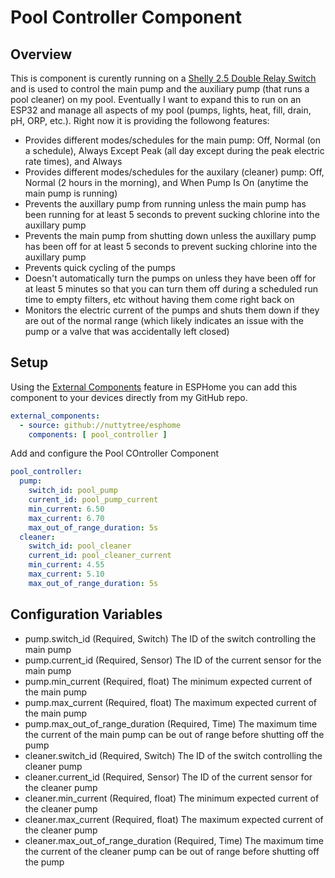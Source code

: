 # Pool Controller Component
## Overview
This is component is curently running on a [Shelly 2.5 Double Relay Switch](https://shelly.cloud/products/shelly-25-smart-home-automation-relay/) and is used to control the main pump and the auxiliary pump (that runs a pool cleaner) on my pool. Eventually I want to expand this to run on an ESP32 and manage all aspects of my pool (pumps, lights, heat, fill, drain, pH, ORP, etc.).  Right now it is providing the followong features:
* Provides different modes/schedules for the main pump: Off, Normal (on a schedule), Always Except Peak (all day except during the peak electric rate times), and Always
* Provides different modes/schedules for the auxilary (cleaner) pump: Off, Normal (2 hours in the morning), and When Pump Is On (anytime the main pump is running)
* Prevents the auxillary pump from running unless the main pump has been running for at least 5 seconds to prevent sucking chlorine into the auxillary pump
* Prevents the main pump from shutting down unless the auxillary pump has been off for at least 5 seconds to prevent sucking chlorine into the auxillary pump
* Prevents quick cycling of the pumps
* Doesn't automatically turn the pumps on unless they have been off for at least 5 minutes so that you can turn them off during a scheduled run time to empty filters, etc without having them come right back on
* Monitors the electric current of the pumps and shuts them down if they are out of the normal range (which likely indicates an issue with the pump or a valve that was accidentally left closed)


## Setup
Using the [External Components](https://esphome.io/components/external_components.html) feature in ESPHome you can add this component to your devices directly from my GitHub repo.
```yaml
external_components:
  - source: github://nuttytree/esphome
    components: [ pool_controller ]
```

Add and configure the Pool COntroller Component
```yaml
pool_controller:
  pump:
    switch_id: pool_pump
    current_id: pool_pump_current
    min_current: 6.50
    max_current: 6.70
    max_out_of_range_duration: 5s
  cleaner:
    switch_id: pool_cleaner
    current_id: pool_cleaner_current
    min_current: 4.55
    max_current: 5.10
    max_out_of_range_duration: 5s

```

## Configuration Variables
* pump.switch_id (Required, Switch) The ID of the switch controlling the main pump
* pump.current_id (Required, Sensor) The ID of the current sensor for the main pump
* pump.min_current (Required, float) The minimum expected current of the main pump
* pump.max_current (Required, float) The maximum expected current of the main pump
* pump.max_out_of_range_duration (Required, Time) The maximum time the current of the main pump can be out of range before shutting off the pump
* cleaner.switch_id (Required, Switch) The ID of the switch controlling the cleaner pump
* cleaner.current_id (Required, Sensor) The ID of the current sensor for the cleaner pump
* cleaner.min_current (Required, float) The minimum expected current of the cleaner pump
* cleaner.max_current (Required, float) The maximum expected current of the cleaner pump
* cleaner.max_out_of_range_duration (Required, Time) The maximum time the current of the cleaner pump can be out of range before shutting off the pump
